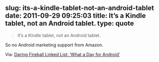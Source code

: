 slug: its-a-kindle-tablet-not-an-android-tablet
date: 2011-09-29 09:25:03
title: It’s a Kindle tablet, not an Android tablet.
type: quote
---

> It’s a Kindle tablet, not an Android tablet.

So no Android marketing support from Amazon.

 Via: [Daring Fireball Linked List: ‘What a Day for Android’](http://daringfireball.net/linked/2011/09/28/what-a-day)
